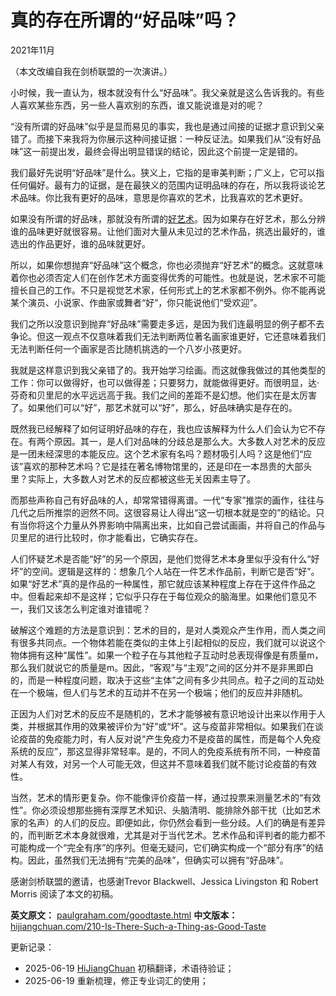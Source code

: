


# 真的存在所谓的“好品味”吗？

2021年11月

（本文改编自我在剑桥联盟的一次演讲。）

小时候，我一直认为，根本就没有什么“好品味”。我父亲就是这么告诉我的。有些人喜欢某些东西，另一些人喜欢别的东西，谁又能说谁是对的呢？

“没有所谓的好品味”似乎是显而易见的事实，我也是通过间接的证据才意识到父亲错了。而接下来我将为你展示这种间接证据：一种反证法。如果我们从“没有好品味”这一前提出发，最终会得出明显错误的结论，因此这个前提一定是错的。

我们最好先说明“好品味”是什么。狭义上，它指的是审美判断；广义上，它可以指任何偏好。最有力的证据，是在最狭义的范围内证明品味的存在，所以我将谈论艺术品味。你比我有更好的品味，意思是你喜欢的艺术，比我喜欢的艺术更好。

如果没有所谓的好品味，那就没有所谓的[好艺术](https://hijiangchuan.com/paulgraham/070-How-Art-Can-Be-Good)。因为如果存在好艺术，那么分辨谁的品味更好就很容易。让他们面对大量从未见过的艺术作品，挑选出最好的，谁选出的作品更好，谁的品味就更好。

所以，如果你想抛弃“好品味”这个概念，你也必须抛弃“好艺术”的概念。这就意味着你也必须否定人们在创作艺术方面变得优秀的可能性。也就是说，艺术家不可能擅长自己的工作。不只是视觉艺术家，任何形式上的艺术家都不例外。你不能再说某个演员、小说家、作曲家或舞者“好”，你只能说他们“受欢迎”。

我们之所以没意识到抛弃“好品味”需要走多远，是因为我们连最明显的例子都不去争论。但这一观点不仅意味着我们无法判断两位著名画家谁更好，它还意味着我们无法判断任何一个画家是否比随机挑选的一个八岁小孩更好。

我就是这样意识到我父亲错了的。我开始学习绘画。而这就像我做过的其他类型的工作：你可以做得好，也可以做得差；只要努力，就能做得更好。而很明显，达·芬奇和贝里尼的水平远远高于我。我们之间的差距不是幻想。他们实在是太厉害了。如果他们可以“好”，那艺术就可以“好”，那么，好品味确实是存在的。

既然我已经解释了如何证明好品味的存在，我也应该解释为什么人们会认为它不存在。有两个原因。其一，是人们对品味的分歧总是那么大。大多数人对艺术的反应是一团未经深思的本能反应。这个艺术家有名吗？题材吸引人吗？这是他们“应该”喜欢的那种艺术吗？它是挂在著名博物馆里的，还是印在一本昂贵的大部头里？实际上，大多数人对艺术的反应都被这些无关因素主导了。

而那些声称自己有好品味的人，却常常错得离谱。一代“专家”推崇的画作，往往与几代之后所推崇的迥然不同。这很容易让人得出“这一切根本就是空的”的结论。只有当你将这个力量从外界影响中隔离出来，比如自己尝试画画，并将自己的作品与贝里尼的进行比较时，你才能看出，它确实存在。

人们怀疑艺术是否能“好”的另一个原因，是他们觉得艺术本身里似乎没有什么“好坏”的空间。逻辑是这样的：想象几个人站在一件艺术作品前，判断它是否“好”。如果“好艺术”真的是作品的一种属性，那它就应该某种程度上存在于这件作品之中。但看起来却不是这样；它似乎只存在于每位观众的脑海里。如果他们意见不一，我们又该怎么判定谁对谁错呢？

破解这个难题的方法是意识到：艺术的目的，是对人类观众产生作用，而人类之间有很多共同点。一个物体若能在类似的主体上引起相似的反应，我们就可以说这个物体拥有这种“属性”。如果一个粒子在与其他粒子互动时总表现得像是有质量m，那么我们就说它的质量是m。因此，“客观”与“主观”之间的区分并不是非黑即白的，而是一种程度问题，取决于这些“主体”之间有多少共同点。粒子之间的互动处在一个极端，但人们与艺术的互动并不在另一个极端；他们的反应并非随机。

正因为人们对艺术的反应不是随机的，艺术才能够被有意识地设计出来以作用于人类，并根据其作用的效果被评价为“好”或“坏”。这与疫苗非常相似。如果我们在谈论疫苗的免疫能力时，有人反对说“产生免疫力不是疫苗的属性，而是每个人免疫系统的反应”，那这显得非常轻率。是的，不同人的免疫系统有所不同，一种疫苗对某人有效，对另一个人可能无效，但这并不意味着我们就不能讨论疫苗的有效性。

当然，艺术的情形更复杂。你不能像评价疫苗一样，通过投票来测量艺术的“有效性”。你必须设想那些拥有深厚艺术知识、头脑清明、能排除外部干扰（比如艺术家的名声）的人们的反应。即便如此，你仍然会看到一些分歧。人们的确是有差异的，而判断艺术本身就很难，尤其是对于当代艺术。艺术作品和评判者的能力都不可能构成一个“完全有序”的序列。但毫无疑问，它们确实构成一个“部分有序”的结构。因此，虽然我们无法拥有“完美的品味”，但确实可以拥有“好品味”。

感谢剑桥联盟的邀请，也感谢Trevor Blackwell、Jessica Livingston 和 Robert Morris 阅读了本文的初稿。

**英文原文：** [paulgraham.com/goodtaste.html](https://paulgraham.com/goodtaste.html)
**中文版本：** [hijiangchuan.com/210-Is-There-Such-a-Thing-as-Good-Taste](https://hijiangchuan.com/210-Is-There-Such-a-Thing-as-Good-Taste)



更新记录：
- 2025-06-19 [HiJiangChuan](https://hijiangchuan.com) 初稿翻译，术语待验证；
- 2025-06-19 重新梳理，修正专业词汇的使用；
